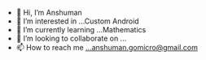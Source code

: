 - 👋 Hi, I’m Anshuman
- 👀 I’m interested in ...Custom Android
- 🌱 I’m currently learning ...Mathematics
- 💞️ I’m looking to collaborate on ...
- 📫 How to reach me ...anshuman.gomicro@gmail.com

<!---
AnshumanAns/AnshumanAns is a ✨ special ✨ repository because its `README.md` (this file) appears on your GitHub profile.
You can click the Preview link to take a look at your changes.
--->
